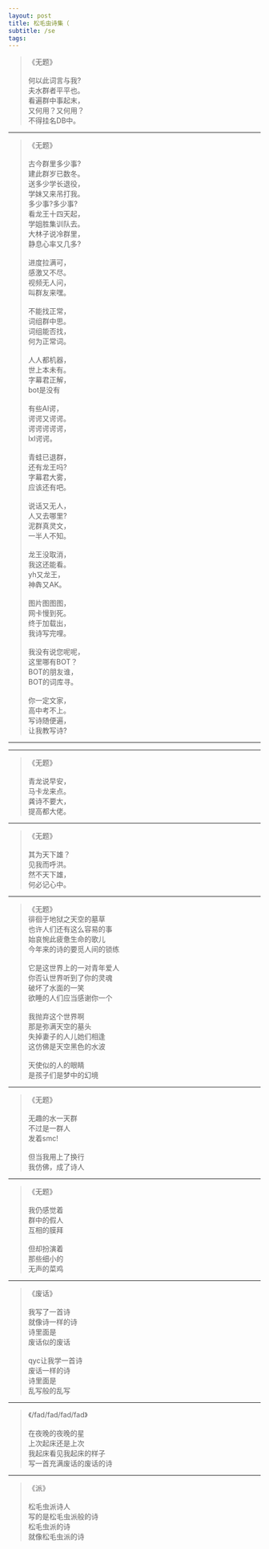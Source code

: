 ```yaml
---
layout: post
title: 松毛虫诗集（
subtitle: /se
tags: 
---
```


> 《无题》\
\
何以此词言与我?\
夫水群者平平也。\
看遍群中事起末，\
又何用？又何用？\
不得挂名DB中。

-----

> 《无题》\
\
古今群里多少事?\
建此群岁已数冬。\
送多少学长退役，\
学妹又来吊打我。\
多少事?多少事?\
看龙王十四天起，\
学姐胜集训队去。\
大林子说冷群里，\
静息心率又几多?\
\
进度拉满可，\
感激又不尽。\
视频无人问，\
叫群友来嘿。\
\
不能找正常，\
词组群中思。\
词组能否找，\
何为正常词。\
\
人人都机器，\
世上本未有。\
字幕君正解，\
bot是没有\
\
有些AI谔，\
谔谔又谔谔。\
谔谔谔谔谔，\
lxl谔谔。\
\
青蛙已退群，\
还有龙王吗?\
字幕君大雾，\
应该还有吧。\
\
说话又无人，\
人又去哪里?\
泥群真灵文，\
一半人不知。\
\
龙王没取消，\
我这还能看。\
yh又龙王，\
神犇又AK。\
\
图片图图图，\
网卡慢到死。\
终于加载出，\
我诗写完哩。\
\
我没有说您呢呢，\
这里哪有BOT？\
BOT的朋友谁，\
BOT的词库寻。\
\
你一定文家，\
高中考不上。\
写诗随便遍，\
让我教写诗?

-----



-----

> 《无题》\
\
青龙说早安，\
马卡龙来点。\
龚诗不要大，\
提高都大佬。

-----

> 《无题》\
\
其为天下雄？\
见我而呼洪。\
然不天下雄，\
何必记心中。

-----

> 《无题》
\
徘徊于地狱之天空的墓草\
也许人们还有这么容易的事\
始哀惋此疲惫生命的歌儿\
今年来的诗的要觅人间的锁练\
\
它是这世界上的一对青年爱人\
你否认世界听到了你的灵魂\
破坏了水面的一笑\
欲睡的人们应当感谢你一个\
\
我抛弃这个世界啊\
那是弥满天空的墓头\
失掉妻子的人儿她们相逢\
这仿佛是天空黑色的水波\
\
天使似的人的眼睛\
是孩子们是梦中的幻境

-----

> 《无题》\
\
无趣的水一天群\
不过是一群人\
发着smc!\
\
但当我用上了换行\
我仿佛，成了诗人

-----

> 《无题》\
\
我仍感觉着\
群中的假人\
互相的膜拜\
\
但却扮演着\
那些细小的\
无声的菜鸡

-----

> 《废话》\
\
我写了一首诗\
就像诗一样的诗\
诗里面是\
废话似的废话\
\
qyc让我学一首诗\
废话一样的诗\
诗里面是\
乱写般的乱写

-----

> 《/fad/fad/fad/fad》\
\
在夜晚的夜晚的星\
上次起床还是上次\
我起床看见我起床的样子\
写一首充满废话的废话的诗

-----

> 《派》\
\
松毛虫派诗人\
写的是松毛虫派般的诗\
松毛虫派的诗\
就像松毛虫派的诗
